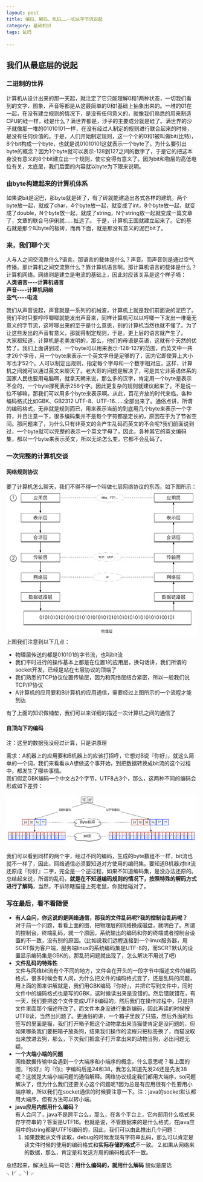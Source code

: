 ```yaml
---
layout: post
title: 编码、解码、乱码……一切从字节流说起
category: 基础知识
tags: 乱码

---
```


## 我们从最底层的说起    

### 二进制的世界  
  
计算机从设计出来的那一天起，就注定了它只能理解0和1两种状态，一切我们看到的文字、图象、声音等都是从这最简单的0和1基础上抽象出来的。一堆的01在一起，在没有建立规则的情况下，是没有任何意义的，就像我们熟悉的用来制造CPU的硅一样，硅是什么？满世界都是，沙子的主要成分就是硅了。满世界的沙子就像那一堆的01010101一样，在没有经过人制定的规则进行联合起来的时候，是没有任何价值的。于是，人们开始制定规则，这一个个的0和1被叫做bit(比特)，8个bit构成一个byte，也就是说01010101这就表示一个byte了。为什么要引出byte的概念？因为1个byte就可以表示-128到127之间的数字了，于是它的把这本身没有意义的8个bit建立出一个规则，使它变得有意义了。因为bit和物层的高低电位有关，太底层，我们后面的内容就以byte为下限来说明。  

### 由byte构建起来的计算机体系  

如果说bit是泥巴，那byte就是砖了，有了砖就能建造出各式各样的建筑。两个byte放一起，就成了char，4个byte放一起，就变成了int，8个byte放一起，就变成了double，N个byte放一起，就成了string，N个string放一起就变成一篇文章了，文章的联合马伊俐就……扯远了。 于是，计算机王国就建立起来了。它的基石就是那个叫byte的板砖，而再下面，就是那没有意义的泥巴bit了。  

### 来，我们聊个天
  
人与人之间交流靠什么?语言。那语言的载体是什么？声音。而声音则是通过空气传播。那计算机之间交流靠什么？靠计算机语言啊。那计算机语言的载体是什么？计算机网络。网络则是建立是电流的基础上，因此对应该关系是这个样子嘀：  
**人类语言----计算机语言**  
**声音----计算机网络**  
**空气----电流**  

我们从声音说起，声音就是一系列的机械波，计算机上就是我们前面说的泥巴了。我们平时只要哼哼唧唧就能发出声音来，同样计算机可以以哼唧一下发出一堆毫无意义的字节流，这哼唧出来的至于是什么意思，别的计算机当然也就不懂了。为了让这些发出的声音有意义，那就得制定规则，于是，更上层的语言就产生了。  
大家都知道，计算机是老美发明的，那么，他们的母语是英语，这就有个天然的优势了。我们上面讲到过，一个byte可以用来表示-128-127的范围，而英文中一共才26个字母，用一个byte来表示一个英文字母是足够的了，因为它即使算上大小写也才52个。人可以制定出规则，指定每个字母和一个数字相对应，这样，计算机之间就可以通过英文来聊天了。老大哥的问题是解决了，可是其它非英语体系的国家人民也要用电脑啊，就拿天朝来说，那么多的汉字，肯定用一个byte是表示不全的，一个byte撑死表示256个字。因此更复杂的规则就建议起来了。不是说一位不够嘛，那我们可以用多个byte来表示啊。从此，百花齐放的时代来临，各种编码格式比如GBK、GB2312
UTF-8、UTF-16……全部出来了。通俗点讲，所谓的编码格式，无非就是规则而已，用来表示当前的到底用几个byte来表示一个字符，并且注意一下，很多编码集并不是每个字符都是定长的，原因在于为了节省空间。那问题来了，为什么只有非英文的会产生乱码而英文的不会呢?我们前面说到过，一个byte就可以完整的表示一个英文字母了，因此，各种其它的英文编码集，都以一个byte来表示英文，所以无论怎么变，它都不会乱码了。  

### 一次完整的计算机交谈  

#### 网络规则协议  
要了计算机怎么聊天，我们不得不得一个叫做七层网络协议的东西，如下图所示：  
![Mou icon](/public/upload/7层网络协议.png)  
上图我们注意到以下几点：  

* 物理层传送的都是010101的字节流，也叫bit流  
* 我们平时进行的操作基本上都是在位置1的应用层，换句话讲，我们所谓的socket开发，已经是站在七层协议的顶端了
* 我们熟悉的TCP协议位置传输层，因为和网络层结合紧密，所以一般我们说TCP/IP协议
* A计算机的应用要和B计算机的应用通信，需要经过上图所示的一个流程才能到达    

有了上面的知识做铺垫，我们可以来详细的描述一次计算机之间的通信了  
#### 自顶向下的编码  
  
注：这里的数据我没经过计算，只是讲原理

需求：A机器上的应用要和B机器上的应该打招呼，它想对B说『你好』，就这么简单的一个词，我们来看看从A想做这个事开始，到把数据转换成bit流的这个过程中，都发生了哪些事情。  
我们假定GBK编码一个中文占2个字节，UTF8占3个，那么，这两种不同的编码会形成如下差异：
 
![Mou icon](/public/upload/编码.png)   

我们可以看到同样的两个字，经过不同的编码，生成的byte数组不一样，bit流也就不一样了，因此，网络通信必须要知道对方使用的编码集。要知道B机器对bit流还原成『你好』二字，完全是一个逆过程，如果不知道编码集，是没办法还原的。总结起来说，所谓的乱码，**就是在不知道编码规则的情况下，按照特殊的解码方式进行了解码**，当然，不排除瞎猫撞上死老鼠，你就给碰对了。  
  
### 写在最后，看不看随便  
  
* **有人会问，你这说的是网络通信，那我的文件乱码呢?我的控制台乱码呢？**  
对于前一个问题，看看上面的图，把物理层的网络换成磁盘，就明白了。所谓的控制台，终端乱码，就一个原因，系统输出的编码和你的终端或者控制台设置的不一致，没有别的原因。(比如说我们远程连接到一个linux服务器，用SCRT做为客户端，服务端linux的系统编码集是UTF-8的，而SCRT默认的设置显示编码集是GBK的，那乱码问题就出现了，怎么解决不用说了吧)  
* **文件乱码的特殊性**    
文件与网络bit流有个不同的地方，文件会在开头的一段字节中描述文件的编码格式，很多时候会有人问，为什么把文件的编码格式变了，还是乱码的问题，用上面的图来讲解就是，我们用GBK编码『你好』，并把它写到文件中，同时文件中的编码格式也是写的GBK，这时候读出来是没错的。然后错就错在，有一天，我们要把这个文件变成UTF8编码的，然后我们在操作过程中，只是把文件里面那个描述符改了，而文件本身没进行重新编码，因此再读的时候按UTF8读，当然出问题了。更通俗的讲，一个箱子里放了只猫，然后外面的标签写的里面是猫，我们打开箱子把这个动物拿出来当猫使肯定是没问题的，但如果哪条我们要把箱子放条狗，结果我们操作的流程只把标签换了，而猫没取出来放进去狗，那么，下次我们把盒子打开拿出来的动物当狗，必出问题无疑。  
* **一个大端小端的问题**  
网络数据传输中会遇到一个大端序和小端序的概念，什么意思呢？看上面的图，『你好』的『你』字编码后是24和38，我怎么知道先发24还是先发38呢？这就是大端小端问题的通俗解释。网络协议规定我们都用大端序，so问题解决了，但为什么我们还要关心这个问题呢?因为总是有应用很有个性要用小端序嘛，所以我们在socket通信的时候要注意一下。注：java的socket默认都用大端序，但有方法可以转小端。  
* **java应用内部用什么编码？**  
有人会问了，java不是跨平台么，那么，在各个平台上，它内部用什么格式来存字符串的？答案是UTF16。也就是说，不管数据来的是什么格式，在java应用中的string都是UTF16编码的，因此，我们可以由此推出几个问题：  
	1. 如果数据从文件读取，debug的时候发现有字符串乱码，那么可以肯定是读文件时候的使用的编码格式和**实际存储的格式**不一致。
	2.如果从网络来的数据，那么，肯定是和发送方用的编码格式不一致。
  
总结起来，解决乱码一句话：**用什么编码的，就用什么解码** 貌似是废话╮(╯_╰)╭



